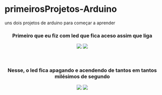 # primeirosProjetos-Arduino
uns dois projetos de arduino para começar a aprender

<div align="center">
  <h3>Primeiro que eu fiz com led que fica aceso assim que liga</h3>
  <img src="ImagensArd/1.png"> <img src="ImagensArd/2.png">
</div>
<br><br>
<div align="center">
  <h3>Nesse, o led fica apagando e acendendo de tantos em tantos milésimos de segundo</h3>
  <img src="ImagensArd/3.png"> <img src="ImagensArd/4.png">
</div>
<br><br>
